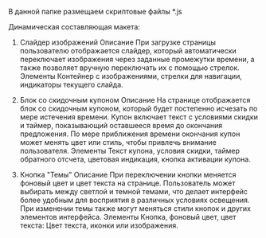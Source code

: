 В данной папке размещаем скриптовые файлы *.js

Динамическая составляющая макета:


1. Слайдер изображений
Описание
При загрузке страницы пользователю отображается слайдер, который автоматически переключает изображения через заданные промежутки времени, а также позволяет вручную переключать их с помощью стрелок.
Элементы
Контейнер с изображениями, стрелки для навигации, индикаторы текущего слайда.

2. Блок со скидочным купоном
Описание
На странице отображается блок со скидочным купоном, который будет постепенно исчезать по мере истечения времени. Купон включает текст с условиями скидки и таймер, показывающий оставшееся время до окончания предложения. По мере приближения времени окончания купон может менять цвет или стиль, чтобы привлечь внимание пользователя.
Элементы
Текст купона, условия скидки, таймер обратного отсчета, цветовая индикация, кнопка активации купона.

3. Кнопка "Темы"
Описание
При переключении кнопки меняется фоновый цвет и цвет текста на странице. Пользователь может выбирать между светлой и темной темами, что делает интерфейс более удобным для восприятия в различных условиях освещения. При изменении темы также могут меняться стили кнопок и других элементов интерфейса.
Элементы
Кнопка, фоновый цвет, цвет текста: Цвет текста, иконки или изображения.


